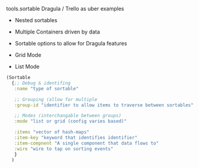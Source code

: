 tools.sortable
Dragula / Trello as uber examples

- Nested sortables
- Multiple Containers driven by data
- Sortable options to allow for Dragula features

- Grid Mode
- List Mode

```clojure
(Sortable
  {;; Debug & identifing
   :name "type of sortable"

   ;; Grouping (allow for multiple
   :group-id "identifier to allow items to traverse between sortables"

   ;; Modes (interchangable between groups)
   :mode "list or grid (config varies based)"

   :items "vector of hash-maps"
   :item-key "keyword that identifies identifier"
   :item-compnent "A single component that data flows to"
   :wire "wire to tap on sorting events"
   }
  )
```
